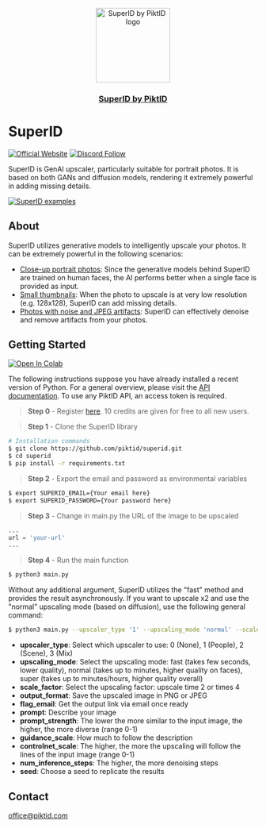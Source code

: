 <p align="center">
  <img src="https://studio.piktid.com/logo.svg" alt="SuperID by PiktID logo" width="150">
  </br>
  <h3 align="center"><a href="[https://studio.piktid.com](https://studio.piktid.com)">SuperID by PiktID</a></h3>
</p>


# SuperID
[![Official Website](https://img.shields.io/badge/Official%20Website-piktid.com-blue?style=flat&logo=world&logoColor=white)](https://piktid.com)
[![Discord Follow](https://dcbadge.vercel.app/api/server/FJU39e9Z4P?style=flat)](https://discord.com/invite/FJU39e9Z4P)

SuperID is GenAI upscaler, particularly suitable for portrait photos. 
It is based on both GANs and diffusion models, rendering it extremely powerful in adding missing details.

[![SuperID examples](http://i3.ytimg.com/vi/0UKFPpC50m0/hqdefault.jpg)](https://www.youtube.com/watch?v=0UKFPpC50m0)


## About
SuperID utilizes generative models to intelligently upscale your photos. It can be extremely powerful in the following scenarios:

- <ins>Close-up portrait photos</ins>: Since the generative models behind SuperID are trained on human faces, the AI performs better when a single face is provided as input.
- <ins>Small thumbnails</ins>: When the photo to upscale is at very low resolution (e.g. 128x128), SuperID can add missing details. 
- <ins>Photos with noise and JPEG artifacts</ins>: SuperID can effectively denoise and remove artifacts from your photos.

## Getting Started
<a target="_blank" href="https://colab.research.google.com/drive/1DBjyDcwrZBzFPFCDjRnmNHBt2mEqxW6D?usp=sharing">
  <img src="https://colab.research.google.com/assets/colab-badge.svg" alt="Open In Colab"/>
</a>

The following instructions suppose you have already installed a recent version of Python. For a general overview, please visit the <a href="https://api.piktid.com/docs">API documentation</a>.
To use any PiktID API, an access token is required. 

> **Step 0** - Register <a href="https://studio.piktid.com">here</a>. 10 credits are given for free to all new users.

> **Step 1** - Clone the SuperID library
```bash
# Installation commands
$ git clone https://github.com/piktid/superid.git
$ cd superid
$ pip install -r requirements.txt
```

> **Step 2** - Export the email and password as environmental variables
```bash
$ export SUPERID_EMAIL={Your email here}
$ export SUPERID_PASSWORD={Your password here}
```

> **Step 3** - Change in main.py the URL of the image to be upscaled
```python
...
url = 'your-url'
...
```

> **Step 4** - Run the main function
```bash
$ python3 main.py
```

Without any additional argument, SuperID utilizes the "fast" method and provides the result asynchronously. 
If you want to upscale x2 and use the "normal" upscaling mode (based on diffusion), use the following general command:

```bash
$ python3 main.py --upscaler_type '1' --upscaling_mode 'normal' --scale_factor '2' --output_format 'PNG' --flag_email True --prompt '' --prompt_strength '0.1' --controlnet_scale '0.5' --num_inference_steps 20 --seed 0
```

- **upscaler_type**: Select which upscaler to use: 0 (None), 1 (People), 2 (Scene), 3 (Mix)
- **upscaling_mode**: Select the upscaling mode: fast (takes few seconds, lower quality), normal (takes up to minutes, higher quality on faces), super (takes up to minutes/hours, higher quality overall)
- **scale_factor**: Select the upscaling factor: upscale time 2 or times 4
- **output_format**: Save the upscaled image in PNG or JPEG
- **flag_email**: Get the output link via email once ready
- **prompt**: Describe your image
- **prompt_strength**: The lower the more similar to the input image, the higher, the more diverse (range 0-1)
- **guidance_scale**: How much to follow the description
- **controlnet_scale**: The higher, the more the upscaling will follow the lines of the input image (range 0-1)
- **num_inference_steps**: The higher, the more denoising steps
- **seed**: Choose a seed to replicate the results

## Contact
office@piktid.com
